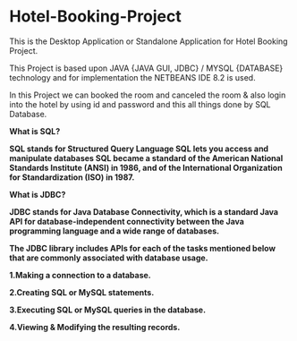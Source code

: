 # Hotel-Booking-Project
This is the Desktop Application or Standalone Application for Hotel Booking Project.

This Project is based upon JAVA {JAVA GUI, JDBC} / MYSQL {DATABASE} technology and for implementation the NETBEANS IDE 8.2 is used.

In this Project we can booked the room and canceled the room & also login into the hotel by using id and password and this all things done by SQL Database.

**What is SQL?**

**SQL stands for Structured Query Language
SQL lets you access and manipulate databases
SQL became a standard of the American National Standards Institute (ANSI) in 1986, and of the International Organization for Standardization (ISO) in 1987.**

**What is JDBC?**

**JDBC stands for Java Database Connectivity, which is a standard Java API for database-independent connectivity between the Java programming language and a wide range of databases.**

**The JDBC library includes APIs for each of the tasks mentioned below that are commonly associated with database usage.**

**1.Making a connection to a database.**

**2.Creating SQL or MySQL statements.**

**3.Executing SQL or MySQL queries in the database.**

**4.Viewing & Modifying the resulting records.**
